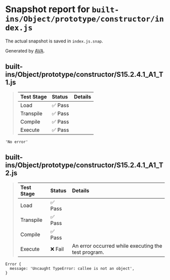 # Snapshot report for `built-ins/Object/prototype/constructor/index.js`

The actual snapshot is saved in `index.js.snap`.

Generated by [AVA](https://avajs.dev).

## built-ins/Object/prototype/constructor/S15.2.4.1_A1_T1.js

> | Test Stage | Status | Details |
> | :-- | :-- | :-- |
> | Load | ✅ Pass |  |
> | Transpile | ✅ Pass |  |
> | Compile | ✅ Pass |  |
> | Execute | ✅ Pass |  |

    'No error'

## built-ins/Object/prototype/constructor/S15.2.4.1_A1_T2.js

> | Test Stage | Status | Details |
> | :-- | :-- | :-- |
> | Load | ✅ Pass |  |
> | Transpile | ✅ Pass |  |
> | Compile | ✅ Pass |  |
> | Execute | ❌ Fail | An error occurred while executing the test program. |

    Error {
      message: 'Uncaught TypeError: callee is not an object',
    }
